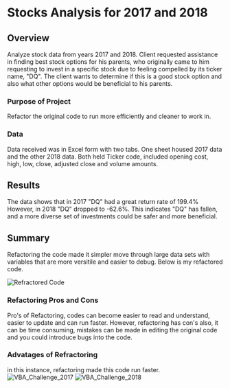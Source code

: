 # Stocks Analysis for 2017 and 2018

## Overview
Analyze stock data from years 2017 and 2018. Client requested assistance in finding best stock options for his parents, who originally came to him requesting to invest in a specific stock due to feeling compelled by its ticker name, "DQ". The client wants to determine if this is a good stock option and also what other options would be beneficial to his parents. 

### Purpose of Project
Refactor the original code to run more efficiently and cleaner to work in. 
	
### Data
Data received was in Excel form with two tabs. One sheet housed 2017 data and the other 2018 data. Both held Ticker code, included opening cost, high, low, close, adjusted close and volume amounts.

## Results
The data shows that in 2017 "DQ" had a great return rate of 199.4% However, in 2018 "DQ" dropped to -62.6%. This indicates "DQ" has fallen, and a more diverse set of investments could be safer and more beneficial.


## Summary
Refactoring the code made it simpler move through large data sets with variables that are more versitile and easier to debug. Below is my refactored code. 

![Refractored Code](https://user-images.githubusercontent.com/93962390/144725734-5da66f02-a469-47ff-810f-b40288494929.PNG)

### Refactoring Pros and Cons
Pro's of Refactoring, codes can become easier to read and understand, easier to update and can run faster. 
However, refactoring has con's also, it can be time consuming, mistakes can be made in editing the original code and you could introduce bugs into the code. 

### Advatages of Refractoring
in this instance, refactoring made this code run faster.
![VBA_Challenge_2017](https://user-images.githubusercontent.com/93962390/144726305-078fddae-b152-47cb-b5b2-6ec15d3df787.PNG)
![VBA_Challenge_2018](https://user-images.githubusercontent.com/93962390/144726310-cabd8b56-373d-48ae-be64-1225c9854eb0.png)
